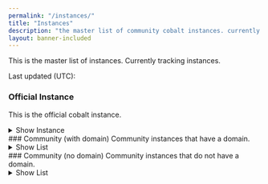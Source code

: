 ```yaml
---
permalink: "/instances/"
title: "Instances"
description: "the master list of community cobalt instances. currently tracking <instance-count> instances."
layout: banner-included
---
```

This is the master list of instances. Currently tracking <instance-count> instances.

Last updated (UTC): <time>

### Official Instance
This is the official cobalt instance.
<details>
<summary>Show Instance</summary>
<main-table-official>
</details>
### Community (with domain)
Community instances that have a domain.
<details>
<summary>Show List</summary>
<main-table-domain>
</details>
### Community (no domain)
Community instances that do not have a domain.
<details>
<summary>Show List</summary>
<main-table-nodomain>
</details>
